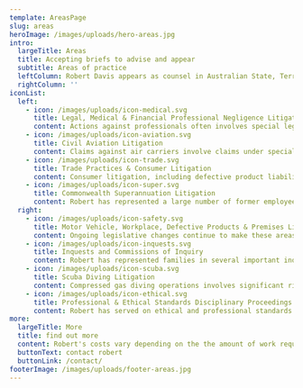 ```yaml
---
template: AreasPage
slug: areas
heroImage: /images/uploads/hero-areas.jpg
intro:
  largeTitle: Areas
  title: Accepting briefs to advise and appear
  subtitle: Areas of practice
  leftColumn: Robert Davis appears as counsel in Australian State, Territorial and Federal Courts and the High Court of Australia. His main areas of practice include
  rightColumn: ''
iconList:
  left:
    - icon: /images/uploads/icon-medical.svg
      title: Legal, Medical & Financial Professional Negligence Litigation
      content: Actions against professionals often involves special legal knowledge and complex factual circumstances. Robert has considerable experience in this specialist area of the law and regularly represents clients in actions involving legal, medical, financial and other types of professional negligence.
    - icon: /images/uploads/icon-aviation.svg
      title: Civil Aviation Litigation
      content: Claims against air carriers involve claims under special legislation or international conventions and must be commenced within two years, often leading to pitfalls for lawyers unfamiliar with this subject.  Robert has a special interest in aviation law, has conducted many claims for passengers injured in aviation accidents throughout Australia, and has lectured to other lawyers on this special topic.  
    - icon: /images/uploads/icon-trade.svg
      title: Trade Practices & Consumer Litigation
      content: Consumer litigation, including defective product liability law, is a specialist area of legal knowledge. Robert has undertaken post graduate studies in defective product liability, has published in and presented papers on this topic, and has conducted many claims under the Consumer Law.
    - icon: /images/uploads/icon-super.svg
      title: Commonwealth Superannuation Litigation
      content: Robert has represented a large number of former employees of Commonwealth Departments and Authorities who have lost superannuation entitlements due to incorrect advice from their employer. He has appeared in most of the reported cases on this subject, commencing with the seminal decision in Cornwell v Commonwealth of Australia [2007] HCA 16; 229 CLR 519; 81 ALJR 933; 234 ALR 148.
  right:
    - icon: /images/uploads/icon-safety.svg
      title: Motor Vehicle, Workplace, Defective Products & Premises Liability
      content: Ongoing legislative changes continue to make these areas of practice very complex for both clients and their lawyers. Over more than three decades Robert has conducted a large number of these claims in Queensland, New South Wales and the ACT.
    - icon: /images/uploads/icon-inquests.svg
      title: Inquests and Commissions of Inquiry
      content: Robert has represented families in several important inquests into the causes and manner of fatal accidents in Australia. These inquests have included a major passenger bus accident, experimental medical procedures, underwater diving fatalities, police pursuits, recreational activities, and many other diverse incidents. Rob has a special interest in this area of legal practice.
    - icon: /images/uploads/icon-scuba.svg
      title: Scuba Diving Litigation
      content: Compressed gas diving operations involves significant risks and sometimes avoidable accidents occur that result injury and even death. These claims require special expertise. Robert has been involved in a number of cases in this area and has both published and presented papers on this subject to legal and medical audiences.    
    - icon: /images/uploads/icon-ethical.svg
      title: Professional & Ethical Standards Disciplinary Proceedings
      content: Robert has served on ethical and professional standards committees of legal organisations and in that capacity has gained significant experience in investigations into and claims about professional misconduct and unprofessional conduct. Robert occasionally represents lawyers facing complaints about potential breaches of ethical and legal obligations.
more:
  largeTitle: More
  title: find out more
  content: Robert's costs vary depending on the the amount of work required. Cost estimates can be supplied once a brief is received. In appropriate cases Robert is willing to work on a deferred payment or conditional basis. Further details are available upon request.
  buttonText: contact robert
  buttonLink: /contact/   
footerImage: /images/uploads/footer-areas.jpg
---
```

